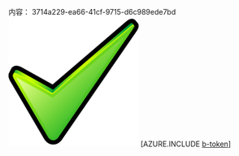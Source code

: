 内容： 3714a229-ea66-41cf-9715-d6c989ede7bd![图像](5b36d059-4861-4a91-bf80-ff0a1cf885e0.png)
[AZURE.INCLUDE [b-token](2d961da2-bb0c-4d7e-b599-679b7a84b9b3.md)]
